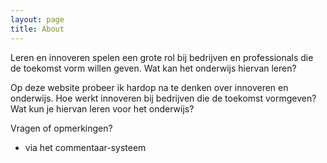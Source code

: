 ```yaml
---
layout: page
title: About
---
```


<p class="message">
Leren en innoveren spelen een grote rol bij bedrijven en professionals die de toekomst vorm willen geven. Wat kan het onderwijs hiervan leren?
</p>

Op deze website probeer ik hardop na te denken over innoveren en onderwijs. Hoe werkt innoveren bij bedrijven die de toekomst vormgeven? Wat kun je hiervan leren voor het onderwijs?



Vragen of opmerkingen?

* via het commentaar-systeem
